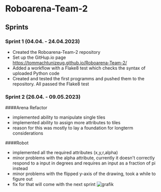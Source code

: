 # Roboarena-Team-2
## Sprints
### Sprint 1 (04.04. - 24.04.2023)
  - Created the Roboarena-Team-2 repository
  - Set up the  GitHup.io page https://tommachtunizeug.github.io/Roboarena-Team-2/
  - Added a workflow with a Flake8 test which checks the syntax of uploaded Python code
  - Created and tested the first programms and pushed them to the repository. All passed the Flake8 test
  
  
### Sprint 2 (26.04. - 09.05.2023)


####Arena Refactor
  - implemented ability to manipulate single tiles
  - implemented ability to assign more attributes to tiles
  - reason for this was mostly to lay a foundation for longterm considerations

####Robot
  - implemented all the required attributes (x,y,r,alpha)
  - minor problems with the alpha attribute, currently it doesn't correctly respond to a input in degrees and requires an input as a fraction of pi instead
  - minor problems with the flipped y-axis of the drawing, took a while to figure out
  - fix for that will come with the next sprint
![grafik](https://user-images.githubusercontent.com/67464857/236781660-c072cd7c-888f-41c1-84c4-82606ce60a4c.png)
